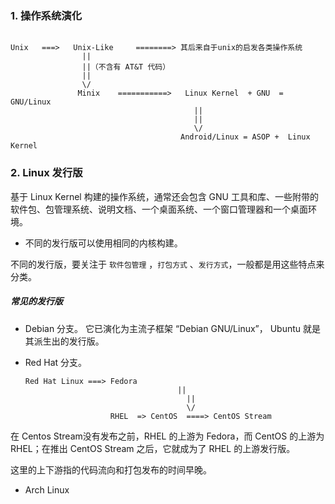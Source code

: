 ### 1. 操作系统演化

```

Unix   ===>   Unix-Like     ========> 其后来自于unix的启发各类操作系统
                ||                     
                ||（不含有 AT&T 代码）
                ||
                \/
               Minix    ===========>   Linux Kernel  + GNU  = GNU/Linux
                                         ||
                                         ||
                                         \/
                                      Android/Linux = ASOP +  Linux Kernel           
```



### 2. Linux 发行版

基于 Linux Kernel 构建的操作系统，通常还会包含 GNU 工具和库、一些附带的软件包、包管理系统、说明文档、一个桌面系统、一个窗口管理器和一个桌面环境。

- 不同的发行版可以使用相同的内核构建。

不同的发行版，要关注于 `软件包管理` ，`打包方式` 、`发行方式`，一般都是用这些特点来分类。

##### 常见的发行版

- Debian 分支。 它已演化为主流子框架 “Debian GNU/Linux”， Ubuntu 就是其派生出的发行版。

- Red Hat 分支。

  ```
  Red Hat Linux ===> Fedora  
  								  	||
  									  ||
  									  \/
                     RHEL  => CentOS  ====> CentOS Stream
  ```

在 Centos Stream没有发布之前，RHEL 的上游为 Fedora，而 CentOS 的上游为 RHEL；在推出 CentOS Stream 之后，它就成为了 RHEL 的上游发行版。

这里的上下游指的代码流向和打包发布的时间早晚。

- Arch Linux 